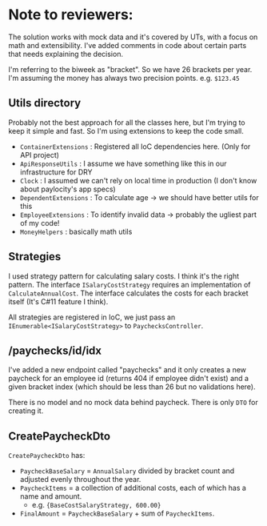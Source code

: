 # Note to reviewers:

The solution works with mock data and it's covered by UTs, with a focus on math and extensibility.
I've added comments in code about certain parts that needs explaining the decision.

I'm referring to the biweek as "bracket". So we have 26 brackets per year.
I'm assuming the money has always two precision points. e.g. `$123.45`

## Utils directory

Probably not the best approach for all the classes here, but I'm trying to keep it simple and fast.
So I'm using extensions to keep the code small.

- `ContainerExtensions` : Registered all IoC dependencies here. (Only for API project)
- `ApiResponseUtils` : I assume we have something like this in our infrastructure for DRY
- `Clock` : I assumed we can't rely on local time in production (I don't know about paylocity's app specs)
- `DependentExtensions` : To calculate age -> we should have better utils for this
- `EmployeeExtensions` : To identify invalid data -> probably the ugliest part of my code!
- `MoneyHelpers` : basically math utils

## Strategies

I used strategy pattern for calculating salary costs. I think it's the right pattern.
The interface `ISalaryCostStrategy` requires an implementation of `CalculateAnnualCost`.
The interface calculates the costs for each bracket itself (It's C#11 feature I think).

All strategies are registered in IoC, we just pass an `IEnumerable<ISalaryCostStrategy>` to `PaychecksController`.

## /paychecks/id/idx

I've added a new endpoint called "paychecks" and it only creates a new paycheck for an employee id (returns 404 if employee didn't exist) and a given bracket index (which should be less than 26 but no validations here).

There is no model and no mock data behind paycheck. There is only `DTO` for creating it.

## CreatePaycheckDto

`CreatePaycheckDto` has:

- `PaycheckBaseSalary` = `AnnualSalary` divided by bracket count and adjusted evenly throughout the year.
- `PaycheckItems` = a collection of additional costs, each of which has a name and amount.
  - e.g. `{BaseCostSalaryStrategy, 600.00}`
- `FinalAmount` = `PaycheckBaseSalary` + sum of `PaycheckItems`.

